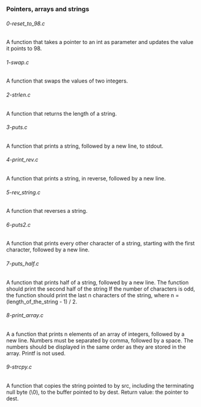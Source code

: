 ### Pointers, arrays and strings

###### 0-reset_to_98.c
A function that takes a pointer to an int as parameter and updates the value it
 points to 98.

###### 1-swap.c
A function that swaps the values of two integers.

###### 2-strlen.c
A function that returns the length of a string.

###### 3-puts.c
A function that prints a string, followed by a new line, to stdout.

###### 4-print_rev.c

A function that prints a string, in reverse, followed by a new line.

###### 5-rev_string.c
A function that reverses a string.

###### 6-puts2.c
A function that prints every other character of a string, starting with the
first character, followed by a new line.

###### 7-puts_half.c
A function that prints half of a string, followed by a new line.
The function should print the second half of the string
If the number of characters is odd, the function should print the last n
characters of the string, where n = (length_of_the_string - 1) / 2.

###### 8-print_array.c
A  a function that prints n elements of an array of integers, followed by a
new line.
Numbers must be separated by comma, followed by a space.
The numbers should be displayed in the same order as they are stored in the
array. Printf is not used.

###### 9-strcpy.c
A function that copies the string pointed to by src, including the terminating
 null byte (\0), to the buffer pointed to by dest.
 Return value: the pointer to dest.

